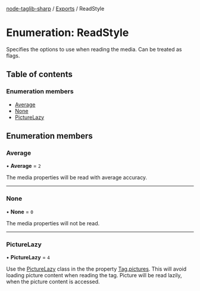 [node-taglib-sharp](../README.md) / [Exports](../modules.md) / ReadStyle

# Enumeration: ReadStyle

Specifies the options to use when reading the media. Can be treated as flags.

## Table of contents

### Enumeration members

- [Average](readstyle.md#average)
- [None](readstyle.md#none)
- [PictureLazy](readstyle.md#picturelazy)

## Enumeration members

### Average

• **Average** = `2`

The media properties will be read with average accuracy.

___

### None

• **None** = `0`

The media properties will not be read.

___

### PictureLazy

• **PictureLazy** = `4`

Use the [PictureLazy](readstyle.md#picturelazy) class in the the property [Tag.pictures](../classes/tag.md#pictures). This will avoid
loading picture content when reading the tag. Picture will be read lazily, when the picture
content is accessed.
